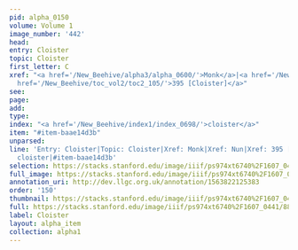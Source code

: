 ```yaml
---
pid: alpha_0150
volume: Volume 1
image_number: '442'
head: 
entry: Cloister
topic: Cloister
first_letter: C
xref: "<a href='/New_Beehive/alpha3/alpha_0600/'>Monk</a>|<a href='/New_Beehive/alpha3/alpha_0641/'>Nun</a>|<a
  href='/New_Beehive/toc_vol2/toc2_105/'>395 [Cloister]</a>"
see: 
page: 
add: 
type: 
index: "<a href='/New_Beehive/index1/index_0698/'>cloister</a>"
item: "#item-baae14d3b"
unparsed: 
line: 'Entry: Cloister|Topic: Cloister|Xref: Monk|Xref: Nun|Xref: 395 [Cloister]|Index:
  cloister|#item-baae14d3b'
selection: https://stacks.stanford.edu/image/iiif/ps974xt6740%2F1607_0441/886,2684,2912,448/full/0/default.jpg
full_image: https://stacks.stanford.edu/image/iiif/ps974xt6740%2F1607_0441/full/full/0/default.jpg
annotation_uri: http://dev.llgc.org.uk/annotation/1563822125383
order: '150'
thumbnail: https://stacks.stanford.edu/image/iiif/ps974xt6740%2F1607_0441/full/100,/0/default.jpg
full: https://stacks.stanford.edu/image/iiif/ps974xt6740%2F1607_0441/886,2684,2912,448/full/0/default.jpg
label: Cloister
layout: alpha_item
collection: alpha1
---
```

